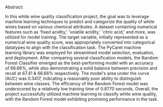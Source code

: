 Abstract:

   In this white wine quality classification project, the goal was to leverage machine learning techniques to predict and categorize the quality of white wines based on various chemical attributes. A dataset containing numerical features such as 'fixed acidity,' 'volatile acidity,' 'citric acid,' and more, was utilized for model training. The target variable, initially represented as a numerical wine quality score, was appropriately converted into categorical datatypes to align with the classification task. The PyCaret machine learning library was employed for streamlined model selection, evaluation, and deployment. After comparing several classification models, the Random Forest Classifier emerged as the best-performing model with an accuracy of 66.66%, while also demonstrating a solid balance between precision and recall at 67.41 & 66.66% respectively. The model's area under the curve (AUC) was 0.3417, indicating a reasonably poor ability to distinguish between wine classes. The efficiency of the Random Forest model was underscored by a relatively low training time of 0.8770 seconds. Overall, the project successfully utilized machine learning to classify white wine quality, with the Random Forest model exhibiting promising performance in the task.
